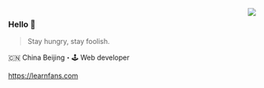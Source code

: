 <img align="right" src="https://github-readme-stats.vercel.app/api?username=oyghan&show_icons=true&icon_color=805AD5&text_color=718096&bg_color=ffffff&hide_title=true" />

### Hello 👋

> Stay hungry, stay foolish.

🇨🇳 China Beijing・🕹 Web developer 

https://learnfans.com
